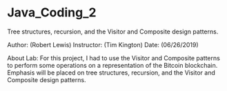 # Java_Coding_2
Tree structures, recursion, and the Visitor and Composite design patterns. 

Author: (Robert Lewis) Instructor: (Tim Kington) Date: (06/26/2019)

About Lab: For this project, I had to use the Visitor and Composite patterns 
      to perform some operations on a representation of the Bitcoin blockchain. 
      Emphasis will be placed on tree structures, recursion, and the Visitor and Composite design patterns.
